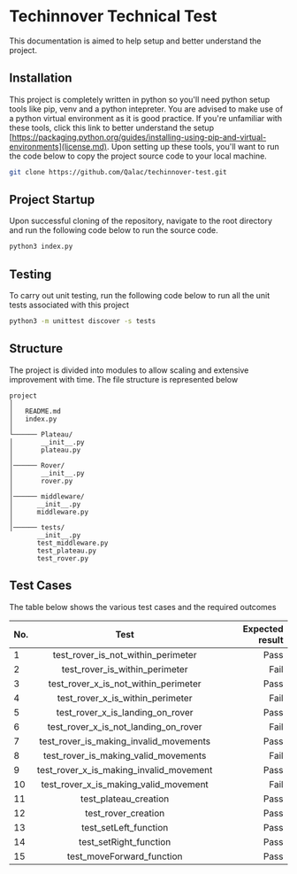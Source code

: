 # Techinnover Technical Test

This documentation is aimed to help setup and better understand the project.

## Installation

This project is completely written in python so you'll need python setup tools like pip, venv and a python intepreter. You are advised to make use of a python virtual environment as it is good practice. If you're unfamiliar with these tools, click this link to better understand the setup [https://packaging.python.org/guides/installing-using-pip-and-virtual-environments](license.md). Upon setting up these tools, you'll want to run the code below to copy the project source code to your local machine.

```bash
git clone https://github.com/Qalac/techinnover-test.git
```

## Project Startup

Upon successful cloning of the repository, navigate to the root directory and run the following code below to run the source code.
```bash
python3 index.py
```

## Testing

To carry out unit testing, run the following code below to run all the unit tests associated with this project
```bash
python3 -m unittest discover -s tests
```

## Structure

The project is divided into modules to allow scaling and extensive improvement with time. The file structure is represented below

```
project
│ 
│   README.md
│   index.py    
│
└────── Plateau/
│       __init__.py
│       plateau.py
│ 
│────── Rover/ 
│       __init__.py
│       rover.py
│ 
│────── middleware/    
│      __init__.py
│      middleware.py
│ 
│────── tests/        
       __init__.py
       test_middleware.py
       test_plateau.py
       test_rover.py

```

## Test Cases

The table below shows the various test cases and the required outcomes

| No.|           Test                          | Expected result |
| :--|          :----:                         |     ---:        |
| 1  | test_rover_is_not_within_perimeter      | Pass            |
| 2  | test_rover_is_within_perimeter          | Fail            |
| 3  | test_rover_x_is_not_within_perimeter    | Pass            |
| 4  | test_rover_x_is_within_perimeter        | Fail            |
| 5  | test_rover_x_is_landing_on_rover        | Pass            |
| 6  | test_rover_x_is_not_landing_on_rover    | Fail            |
| 7  | test_rover_is_making_invalid_movements  | Pass            |
| 8  | test_rover_is_making_valid_movements    | Fail            |
| 9  | test_rover_x_is_making_invalid_movement | Pass            |
| 10 | test_rover_x_is_making_valid_movement   | Fail            |
| 11 | test_plateau_creation                   | Pass            |
| 12 | test_rover_creation                      | Pass            |
| 13 | test_setLeft_function                   | Pass            |
| 14 | test_setRight_function                  | Pass            |
| 15 | test_moveForward_function               | Pass            |


